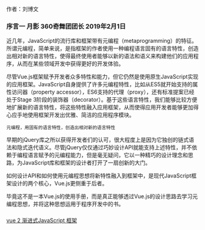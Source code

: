 作者：刘博文

### 序言一 月影 360奇舞团团长 2019年2月1日
近几年，JavaScript的流行库和框架带有元编程（metaprogramming）的特征。所谓元编程，简单来说，是指框架的作者使用一种编程语言固有的语言特性，创造出相对新的语言特性，使得最终使用者能够以新的语法和语义来构建他们的应用程序，从而在某些领域开发中获得更好的开发体验。

尽管Vue.js框架赋予开发者众多特性和能力，但它仍然是使用原生JavaScript实现的应用框架。JavaScript自身提供了许多元编程特性，比如从ES5就开始支持的属性访问器（property accessor），ES6支持的代理（proxy），还有标准提案已经处于Stage 3阶段的装饰器（decorator）。基于这些语言特性，我们能够比较方便地扩展新的语言特性，将这些特性融入应用框架，从而使得应用开发者能够更加得心应手地使用框架开发出优雅、简洁的应用程序模块。
```
元编程，用固有的语言特性，创造出相对新的语言特性
```

早期的jQuery库之所以获得开发者们的认可，很大程度上是因为它独创的链式语法和隐式迭代语义。尽管jQuery仅仅通过巧妙设计API就能支持上述特性，并不依赖于编程语言赋予的元编程能力，但是毫无疑问，它以一种精巧的设计理念和思路，为JavaScript库和框架的设计者打开了一扇创新的大门。


如何设计API和如何使用元编程思想将新特性融入到框架中，是现代JavaScript框架设计的两个核心，Vue.js更侧重于后者。


毕竟这不是一本Vue.js的使用手册，而是真正能够透过Vue.js的设计思路去学习元编程思想，并将这种思想运用于程序开发中的书。


### 
[vue 2 渐进式JavaScript 框架](https://v2.cn.vuejs.org/)








